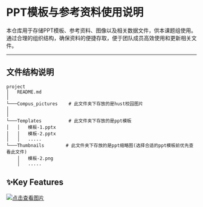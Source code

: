 # PPT模板与参考资料使用说明

本仓库用于存储PPT模板、参考资料、图像以及相关数据文件，供本课题组使用。通过合理的组织结构，确保资料的便捷存取，便于团队成员高效使用和更新相关文件。

---
## 文件结构说明
```
project
│   README.md
│
└───Compus_pictures    # 此文件夹下存放的是hust校园图片
│
│   
└───Templates          # 此文件夹下存放的是ppt模板
│   │   模板-1.pptx
│   │   模板-2.pptx
│   │   .....    
└───Thumbnails        # 此文件夹下存放的是ppt缩略图(选择合适的ppt模板前优先查看此文件)
    │   模板-2.png
    │   .....
```
## ✨Key Features
[![点击查看图片](https://example.com/image.jpg)](https://vi.hust.edu.cn/index.htm)
